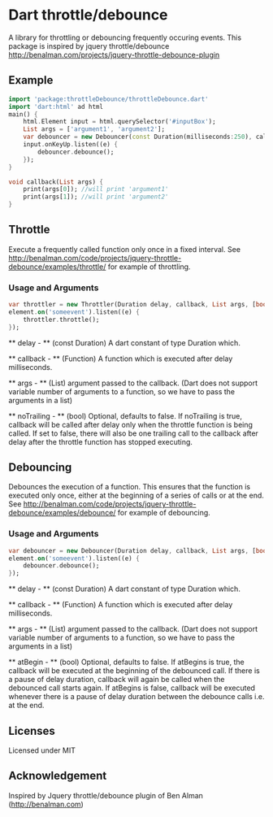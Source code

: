 # Dart throttle/debounce
A library for throttling or debouncing frequently occuring events. This package is inspired by jquery throttle/debounce http://benalman.com/projects/jquery-throttle-debounce-plugin

## Example
```dart
import 'package:throttleDebounce/throttleDebounce.dart'
import 'dart:html' ad html
main() {
    html.Element input = html.querySelector('#inputBox');
    List args = ['argument1', 'argument2'];
    var debouncer = new Debouncer(const Duration(milliseconds:250), callback, args);
    input.onKeyUp.listen((e) {
        debouncer.debounce();
    });
}

void callback(List args) {
    print(args[0]); //will print 'argument1'
    print(args[1]); //will print 'argument2'
}
```

## Throttle
Execute a frequently called function only once in a fixed interval. See http://benalman.com/code/projects/jquery-throttle-debounce/examples/throttle/ for example of throttling.

### Usage and Arguments
```dart
var throttler = new Throttler(Duration delay, callback, List args, [bool noTrailing]);
element.on('someevent').listen((e) {
    throttler.throttle();
});
```
** delay - ** (const Duration) A dart constant of type Duration which.

** callback - ** (Function) A function which is executed after delay milliseconds.

** args - ** (List) argument passed to the callback. (Dart does not support variable number of arguments to a function, so we have to pass the arguments in a list)

** noTrailing - ** (bool) Optional, defaults to false. If noTrailing is true, callback will be called after delay only when the throttle function is being called. If set to false, there will also be one trailing call to the callback after delay after the throttle function has stopped executing.


## Debouncing
Debounces the execution of a function. This ensures that the function is executed only once, either at the beginning of a series of calls or at the end. See http://benalman.com/code/projects/jquery-throttle-debounce/examples/debounce/ for example of debouncing.

### Usage and Arguments

```dart
var debouncer = new Debouncer(Duration delay, callback, List args, [bool atBegin]);
element.on('someevent').listen((e) {
    debouncer.debounce();
});
```
** delay - ** (const Duration) A dart constant of type Duration which.

** callback - ** (Function) A function which is executed after delay milliseconds.

** args - ** (List) argument passed to the callback. (Dart does not support variable number of arguments to a function, so we have to pass the arguments in a list)

** atBegin - ** (bool) Optional, defaults to false. If atBegins is true, the callback will be executed at the beginning of the debounced call. If there is a pause of delay duration, callback will again be called when the debounced call starts again. If atBegins is false, callback will be executed whenever there is a pause of delay duration between the debounce calls i.e. at the end.


## Licenses
Licensed under MIT

## Acknowledgement
Inspired by Jquery throttle/debounce plugin of Ben Alman (http://benalman.com)
